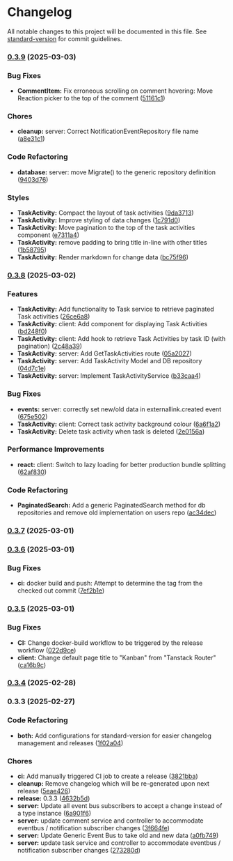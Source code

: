 # Changelog

All notable changes to this project will be documented in this file. See [standard-version](https://github.com/conventional-changelog/standard-version) for commit guidelines.

### [0.3.9](https://github.com/Tech-Arch1tect/kanban/compare/v0.3.8...v0.3.9) (2025-03-03)


### Bug Fixes

* **CommentItem:** Fix erroneous scrolling on comment hovering:  Move Reaction picker to the top of the comment ([51161c1](https://github.com/Tech-Arch1tect/kanban/commit/51161c181748f50b63403d724d28656184da230f))


### Chores

* **cleanup:** server: Correct NotificationEventRepository file name ([a8e31c1](https://github.com/Tech-Arch1tect/kanban/commit/a8e31c17b2d18bedc3832468e96ed4b52790a24f))


### Code Refactoring

* **database:** server: move Migrate() to the generic repository definition ([9403d76](https://github.com/Tech-Arch1tect/kanban/commit/9403d76e562e7db47cbe10622687e257ebcbf6a0))


### Styles

* **TaskActivity:** Compact the layout of task activities ([9da3713](https://github.com/Tech-Arch1tect/kanban/commit/9da37136be4bae7a46c2a86affb4edce0b1af69c))
* **TaskActivity:** Improve styling of data changes ([1c791d0](https://github.com/Tech-Arch1tect/kanban/commit/1c791d038cbd797270d06c642094026cfb8d8296))
* **TaskActivity:** Move pagination to the top of the task activities component ([e7311a4](https://github.com/Tech-Arch1tect/kanban/commit/e7311a4ee7cd82d3b6bb2df3ca0639ed9d615952))
* **TaskActivity:** remove padding to bring title in-line with other titles ([1b58795](https://github.com/Tech-Arch1tect/kanban/commit/1b58795b6323383f7bd50abc2b2cfc3281feab0c))
* **TaskActivity:** Render markdown for change data ([bc75f96](https://github.com/Tech-Arch1tect/kanban/commit/bc75f96554a9dc86f1776f5eb277a14e91984ebd))

### [0.3.8](https://github.com/Tech-Arch1tect/kanban/compare/v0.3.7...v0.3.8) (2025-03-02)


### Features

* **TaskActivity:** Add functionality to Task service to retrieve paginated Task activities ([26ce6a8](https://github.com/Tech-Arch1tect/kanban/commit/26ce6a80273243b3a9ca739ad0e46e115b2a713b))
* **TaskActivity:** client: Add component for displaying Task Activities ([bd248f0](https://github.com/Tech-Arch1tect/kanban/commit/bd248f003786d4338a4bed53d2e493bd417eec3b))
* **TaskActivity:** client: Add hook to retrieve Task Activities by task ID (with pagination) ([2c48a39](https://github.com/Tech-Arch1tect/kanban/commit/2c48a392cbbc18d87bbc2e0bfdfa29facf3b3bb8))
* **TaskActivity:** server: Add GetTaskActivities route ([05a2027](https://github.com/Tech-Arch1tect/kanban/commit/05a2027fb650e2101a34dcd86a98d56a971ad993))
* **TaskActivity:** server: Add TaskActivity Model and DB repository ([04d7c1e](https://github.com/Tech-Arch1tect/kanban/commit/04d7c1ed09d0b5bbc2969da6ca80c8121ae440f5))
* **TaskActivity:** server: Implement TaskActivityService ([b33caa4](https://github.com/Tech-Arch1tect/kanban/commit/b33caa4d701534e125785809909a14a2bba96249))


### Bug Fixes

* **events:** server: correctly set new/old data in externallink.created event ([675e502](https://github.com/Tech-Arch1tect/kanban/commit/675e502ac5db9d79798344643e86e91a348eb9fa))
* **TaskActivity:** client: Correct task activity background colour ([6a6f1a2](https://github.com/Tech-Arch1tect/kanban/commit/6a6f1a26d6bb016cba46f2c173f1027cc064170d))
* **TaskActivity:** Delete task activity when task is deleted ([2e0156a](https://github.com/Tech-Arch1tect/kanban/commit/2e0156af392bb9932418719df34e414f4f94747c))


### Performance Improvements

* **react:** client: Switch to lazy loading for better production bundle splitting ([62af830](https://github.com/Tech-Arch1tect/kanban/commit/62af830afaec28643d94b1b769e17a8c1bdd1110))


### Code Refactoring

* **PaginatedSearch:** Add a generic PaginatedSearch method for db repositories and remove old implementation on users repo ([ac34dec](https://github.com/Tech-Arch1tect/kanban/commit/ac34dec44db730e635a2101413527a253de54cbb))

### [0.3.7](https://github.com/Tech-Arch1tect/kanban/compare/v0.3.6...v0.3.7) (2025-03-01)

### [0.3.6](https://github.com/Tech-Arch1tect/kanban/compare/v0.3.5...v0.3.6) (2025-03-01)


### Bug Fixes

* **ci:** docker build and push: Attempt to determine the tag from the checked out commit ([7ef2b1e](https://github.com/Tech-Arch1tect/kanban/commit/7ef2b1e328460761f7336ae565c2025141a3e4d6))

### [0.3.5](https://github.com/Tech-Arch1tect/kanban/compare/v0.3.4...v0.3.5) (2025-03-01)


### Bug Fixes

* **CI:** Change docker-build workflow to be triggered by the release workflow ([022d9ce](https://github.com/Tech-Arch1tect/kanban/commit/022d9ce1aee9a5969257f9c08fa7d47b55ea6c5d))
* **client:** Change default page title to "Kanban" from "Tanstack Router" ([ca16b9c](https://github.com/Tech-Arch1tect/kanban/commit/ca16b9c1b9507672ac78d220e45e1837e75f2ebd))

### [0.3.4](https://github.com/Tech-Arch1tect/kanban/compare/v0.3.3...v0.3.4) (2025-02-28)

### 0.3.3 (2025-02-27)


### Code Refactoring

* **both:** Add configurations for standard-version for easier changelog management and releases ([1f02a04](https://github.com/Tech-Arch1tect/kanban/commit/1f02a043a1586f0c66de337973418b1da7af1821))


### Chores

* **ci:** Add manually triggered CI job to create a release ([3821bba](https://github.com/Tech-Arch1tect/kanban/commit/3821bba1245f468d1e751cd11e93c657e57032eb))
* **cleanup:** Remove changelog which will be re-generated upon next release ([5eae426](https://github.com/Tech-Arch1tect/kanban/commit/5eae426d09c3bdaaf03a57c31a6c6f94f091777f))
* **release:** 0.3.3 ([4632b5d](https://github.com/Tech-Arch1tect/kanban/commit/4632b5d0bb910fb206c404ea856c5499d464a23e))
* **server:** Update all event bus subscribers to accept a change instead of a type instance ([6a901f6](https://github.com/Tech-Arch1tect/kanban/commit/6a901f6a7226d559488eae05516cae48e60480b2))
* **server:** update comment service and controller to accommodate eventbus / notification subscriber changes ([3f664fe](https://github.com/Tech-Arch1tect/kanban/commit/3f664fe222f8c751bd5c5f249b18eb1324f75415))
* **server:** Update Generic Event Bus to take old and new data ([a0fb749](https://github.com/Tech-Arch1tect/kanban/commit/a0fb7492c351c3f8614f9f5de4a2eb768fbe5997))
* **server:** update task service and controller to accommodate eventbus / notification subscriber changes ([273280d](https://github.com/Tech-Arch1tect/kanban/commit/273280d9eee3571826d84a56a7ef124c3966649d))
